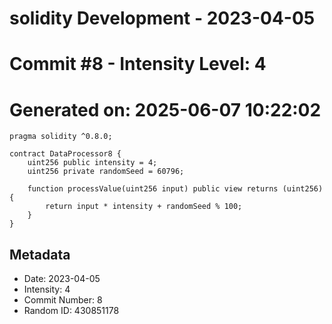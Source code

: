 ﻿# solidity Development - 2023-04-05
# Commit #8 - Intensity Level: 4
# Generated on: 2025-06-07 10:22:02
```solidity
pragma solidity ^0.8.0;

contract DataProcessor8 {
    uint256 public intensity = 4;
    uint256 private randomSeed = 60796;

    function processValue(uint256 input) public view returns (uint256) {
        return input * intensity + randomSeed % 100;
    }
}
```
## Metadata
- Date: 2023-04-05
- Intensity: 4
- Commit Number: 8
- Random ID: 430851178
